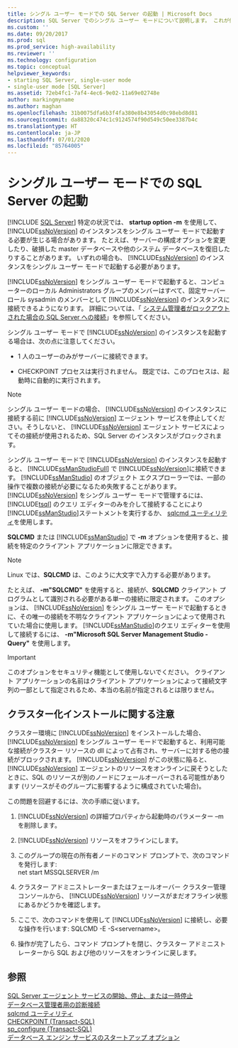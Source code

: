```yaml
---
title: シングル ユーザー モードでの SQL Server の起動 | Microsoft Docs
description: SQL Server でのシングル ユーザー モードについて説明します。 これが便利なケースと、起動オプション "-m" を使用してこのモードで SQL Server のインスタンスを開始する方法を確認します。
ms.custom: ''
ms.date: 09/20/2017
ms.prod: sql
ms.prod_service: high-availability
ms.reviewer: ''
ms.technology: configuration
ms.topic: conceptual
helpviewer_keywords:
- starting SQL Server, single-user mode
- single-user mode [SQL Server]
ms.assetid: 72eb4fc1-7af4-4ec6-9e02-11a69e02748e
author: markingmyname
ms.author: maghan
ms.openlocfilehash: 31b0075dfa6b3f4fa380e8b43054d0c98ebd8d81
ms.sourcegitcommit: da88320c474c1c9124574f90d549c50ee3387b4c
ms.translationtype: HT
ms.contentlocale: ja-JP
ms.lasthandoff: 07/01/2020
ms.locfileid: "85764005"
---
```

# <a name="start-sql-server-in-single-user-mode"></a>シングル ユーザー モードでの SQL Server の起動
 [!INCLUDE [SQL Server](../../includes/applies-to-version/sqlserver.md)]
  特定の状況では、 **startup option -m** を使用して、 [!INCLUDE[ssNoVersion](../../includes/ssnoversion-md.md)] のインスタンスをシングル ユーザー モードで起動する必要が生じる場合があります。 たとえば、サーバーの構成オプションを変更したり、破損した master データベースや他のシステム データベースを復旧したりすることがあります。 いずれの場合も、 [!INCLUDE[ssNoVersion](../../includes/ssnoversion-md.md)] のインスタンスをシングル ユーザー モードで起動する必要があります。  
  
 [!INCLUDE[ssNoVersion](../../includes/ssnoversion-md.md)] をシングル ユーザー モードで起動すると、コンピューターのローカル Administrators グループのメンバーはすべて、固定サーバー ロール sysadmin のメンバーとして [!INCLUDE[ssNoVersion](../../includes/ssnoversion-md.md)] のインスタンスに接続できるようになります。 詳細については、「 [システム管理者がロックアウトされた場合の SQL Server への接続](../../database-engine/configure-windows/connect-to-sql-server-when-system-administrators-are-locked-out.md)」を参照してください。  
  
 シングル ユーザー モードで [!INCLUDE[ssNoVersion](../../includes/ssnoversion-md.md)] のインスタンスを起動する場合は、次の点に注意してください。  
  
-   1 人のユーザーのみがサーバーに接続できます。  
  
-   CHECKPOINT プロセスは実行されません。 既定では、このプロセスは、起動時に自動的に実行されます。  
  
> [!NOTE]  
>  シングル ユーザー モードの場合、 [!INCLUDE[ssNoVersion](../../includes/ssnoversion-md.md)] のインスタンスに接続する前に [!INCLUDE[ssNoVersion](../../includes/ssnoversion-md.md)] エージェント サービスを停止してください。そうしないと、 [!INCLUDE[ssNoVersion](../../includes/ssnoversion-md.md)] エージェント サービスによってその接続が使用されるため、SQL Server のインスタンスがブロックされます。  
  
シングル ユーザー モードで [!INCLUDE[ssNoVersion](../../includes/ssnoversion-md.md)] のインスタンスを起動すると、 [!INCLUDE[ssManStudioFull](../../includes/ssmanstudiofull-md.md)] で [!INCLUDE[ssNoVersion](../../includes/ssnoversion-md.md)]に接続できます。 [!INCLUDE[ssManStudio](../../includes/ssmanstudio-md.md)] のオブジェクト エクスプローラーでは、一部の操作で複数の接続が必要になるため失敗することがあります。 [!INCLUDE[ssNoVersion](../../includes/ssnoversion-md.md)] をシングル ユーザー モードで管理するには、 [!INCLUDE[tsql](../../includes/tsql-md.md)] のクエリ エディターのみを介して接続することにより [!INCLUDE[ssManStudio](../../includes/ssmanstudio-md.md)]ステートメントを実行するか、 [sqlcmd ユーティリティ](../../tools/sqlcmd-utility.md)を使用します。  
  
**SQLCMD** または [!INCLUDE[ssManStudio](../../includes/ssmanstudio-md.md)] で **-m** オプションを使用すると、接続を特定のクライアント アプリケーションに限定できます。 

> [!NOTE]
> Linux では、**SQLCMD** は、このように大文字で入力する必要があります。

たとえば、 **-m"SQLCMD"** を使用すると、接続が、**SQLCMD** クライアント プログラムとして識別される必要がある単一の接続に限定されます。 このオプションは、 [!INCLUDE[ssNoVersion](../../includes/ssnoversion-md.md)] をシングル ユーザー モードで起動するときに、その唯一の接続を不明なクライアント アプリケーションによって使用されていた場合に使用します。 [!INCLUDE[ssManStudio](../../includes/ssmanstudio-md.md)]のクエリ エディターを使用して接続するには、 **-m"Microsoft SQL Server Management Studio - Query"** を使用します。  
  
> [!IMPORTANT]  
>  このオプションをセキュリティ機能として使用しないでください。 クライアント アプリケーションの名前はクライアント アプリケーションによって接続文字列の一部として指定されるため、本当の名前が指定されるとは限りません。  
  
## <a name="note-for-clustered-installations"></a>クラスター化インストールに関する注意  
 クラスター環境に [!INCLUDE[ssNoVersion](../../includes/ssnoversion-md.md)] をインストールした場合、 [!INCLUDE[ssNoVersion](../../includes/ssnoversion-md.md)] をシングル ユーザー モードで起動すると、利用可能な接続がクラスター リソースの dll によって占有され、サーバーに対する他の接続がブロックされます。 [!INCLUDE[ssNoVersion](../../includes/ssnoversion-md.md)] がこの状態に陥ると、 [!INCLUDE[ssNoVersion](../../includes/ssnoversion-md.md)] エージェントのリソースをオンラインに戻そうとしたときに、SQL のリソースが別のノードにフェールオーバーされる可能性があります (リソースがそのグループに影響するように構成されていた場合)。  
  
 この問題を回避するには、次の手順に従います。  
  
1.  [!INCLUDE[ssNoVersion](../../includes/ssnoversion-md.md)] の詳細プロパティから起動時のパラメーター –m を削除します。  
  
2.  [!INCLUDE[ssNoVersion](../../includes/ssnoversion-md.md)] リソースをオフラインにします。  
  
3.  このグループの現在の所有者ノードのコマンド プロンプトで、次のコマンドを発行します:  
    net start MSSQLSERVER /m  
  
4.  クラスター アドミニストレーターまたはフェールオーバー クラスター管理コンソールから、 [!INCLUDE[ssNoVersion](../../includes/ssnoversion-md.md)] リソースがまだオフライン状態にあるかどうかを確認します。  
  
5.  ここで、次のコマンドを使用して [!INCLUDE[ssNoVersion](../../includes/ssnoversion-md.md)] に接続し、必要な操作を行います: SQLCMD -E -S\<servername>。  
  
6.  操作が完了したら、コマンド プロンプトを閉じ、クラスター アドミニストレーターから SQL および他のリソースをオンラインに戻します。  
  
## <a name="see-also"></a>参照  
 [SQL Server エージェント サービスの開始、停止、または一時停止](https://msdn.microsoft.com/library/c95a9759-dd30-4ab6-9ab0-087bb3bfb97c)   
 [データベース管理者用の診断接続](../../database-engine/configure-windows/diagnostic-connection-for-database-administrators.md)   
 [sqlcmd ユーティリティ](../../tools/sqlcmd-utility.md)   
 [CHECKPOINT &#40;Transact-SQL&#41;](../../t-sql/language-elements/checkpoint-transact-sql.md)   
 [sp_configure &#40;Transact-SQL&#41;](../../relational-databases/system-stored-procedures/sp-configure-transact-sql.md)   
 [データベース エンジン サービスのスタートアップ オプション](../../database-engine/configure-windows/database-engine-service-startup-options.md)  
  
  
